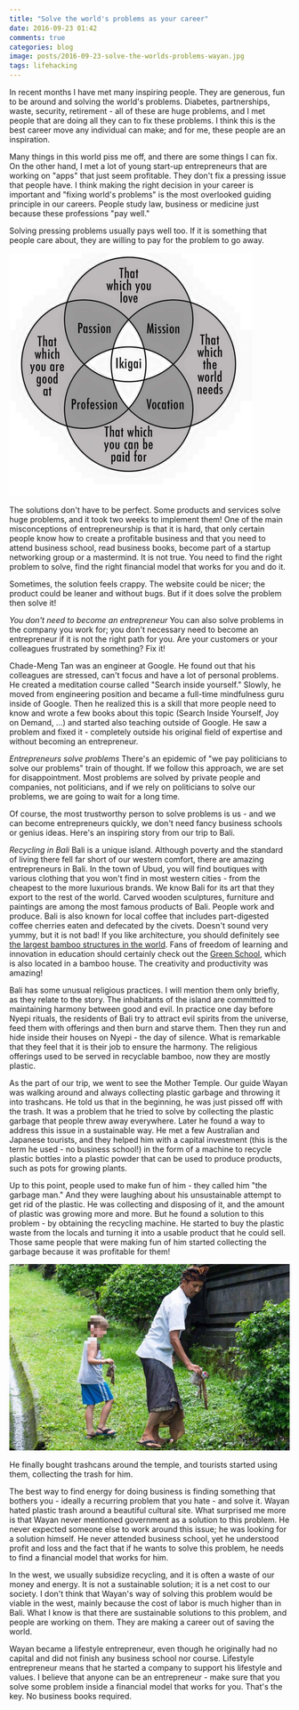 ```yaml
---
title: "Solve the world's problems as your career"
date: 2016-09-23 01:42
comments: true
categories: blog
image: posts/2016-09-23-solve-the-worlds-problems-wayan.jpg
tags: lifehacking
---
```


In recent months I have met many inspiring people. They are generous, fun to be around and solving the world's problems. Diabetes, partnerships, waste, security, retirement - all of these are huge problems, and I met people that are doing all they can to fix these problems. I think this is the best career move any individual can make; and for me, these people are an inspiration.

Many things in this world piss me off, and there are some things I can fix. On the other hand, I met a lot of young start-up entrepreneurs that are working on "apps" that just seem profitable. They don't fix a pressing issue that people have. I think making the right decision in your career is important and "fixing world's problems" is the most overlooked guiding principle in our careers. People study law, business or medicine just because these professions "pay well."

Solving pressing problems usually pays well too. If it is something that people care about, they are willing to pay for the problem to go away.

<img src="/images/posts/2016-09-23-solve-the-worlds-problems-career.png" alt="Ikigai"/>

The solutions don't have to be perfect. Some products and services solve huge problems, and it took two weeks to implement them! One of the main misconceptions of entrepreneurship is that it is hard, that only certain people know how to create a profitable business and that you need to attend business school, read business books, become part of a startup networking group or a mastermind. It is not true. You need to find the right problem to solve, find the right financial model that works for you and do it.

<!--more-->

Sometimes, the solution feels crappy. The website could be nicer; the product could be leaner and without bugs. But if it does solve the problem then solve it!

*You don't need to become an entrepreneur*
You can also solve problems in the company you work for; you don't necessary need to become an entrepreneur if it is not the right path for you. Are your customers or your colleagues frustrated by something? Fix it!

Chade-Meng Tan was an engineer at Google. He found out that his colleagues are stressed, can't focus and have a lot of personal problems. He created a meditation course called "Search inside yourself." Slowly, he moved from engineering position and became a full-time mindfulness guru inside of Google. Then he realized this is a skill that more people need to know and wrote a few books about this topic (Search Inside Yourself, Joy on Demand, ...) and started also teaching outside of Google. He saw a problem and fixed it - completely outside his original field of expertise and without becoming an entrepreneur.

*Entrepreneurs solve problems*
There's an epidemic of "we pay politicians to solve our problems" train of thought. If we follow this approach, we are set for disappointment. Most problems are solved by private people and companies, not politicians, and if we rely on politicians to solve our problems, we are going to wait for a long time.

Of course, the most trustworthy person to solve problems is us - and we can become entrepreneurs quickly, we don't need fancy business schools or genius ideas. Here's an inspiring story from our trip to Bali.

*Recycling in Bali*
Bali is a unique island. Although poverty and the standard of living there fell far short of our western comfort, there are amazing entrepreneurs in Bali. In the town of Ubud, you will find boutiques with various clothing that you won't find in most western cities - from the cheapest to the more luxurious brands. We know Bali for its art that they export to the rest of the world. Carved wooden sculptures, furniture and paintings are among the most famous products of Bali. People work and produce. Bali is also known for local coffee that includes part-digested coffee cherries eaten and defecated by the civets. Doesn't sound very yummy, but it is not bad! If you like architecture, you should definitely see [the largest bamboo structures in the world](https://www.youtube.com/watch?v=kK_UjBmHqQw). Fans of freedom of learning and innovation in education should certainly check out the [Green School](https://www.youtube.com/watch?v=HD4bpztESWw), which is also located in a bamboo house. The creativity and productivity was amazing!

Bali has some unusual religious practices. I will mention them only briefly, as they relate to the story. The inhabitants of the island are committed to maintaining harmony between good and evil. In practice one day before Nyepi rituals, the residents of Bali try to attract evil spirits from the universe, feed them with offerings and then burn and starve them. Then they run and hide inside their houses on Nyepi - the day of silence. What is remarkable that they feel that it is their job to ensure the harmony. The religious offerings used to be served in recyclable bamboo, now they are mostly plastic.

As the part of our trip, we went to see the Mother Temple. Our guide Wayan was walking around and always collecting plastic garbage and throwing it into trashcans. He told us that in the beginning, he was just pissed off with the trash. It was a problem that he tried to solve by collecting the plastic garbage that people threw away everywhere. Later he found a way to address this issue in a sustainable way. He met a few Australian and Japanese tourists, and they helped him with a capital investment (this is the term he used - no business school!) in the form of a machine to recycle plastic bottles into a plastic powder that can be used to produce products, such as pots for growing plants.

Up to this point, people used to make fun of him - they called him "the garbage man." And they were laughing about his unsustainable attempt to get rid of the plastic. He was collecting and disposing of it, and the amount of plastic was growing more and more. But he found a solution to this problem - by obtaining the recycling machine. He started to buy the plastic waste from the locals and turning it into a usable product that he could sell. Those same people that were making fun of him started collecting the garbage because it was profitable for them!

<img src="/images/posts/2016-09-23-solve-the-worlds-problems-wayan.jpg" alt="Wayan teaching a kid to collect trash"/>

He finally bought trashcans around the temple, and tourists started using them, collecting the trash for him.

The best way to find energy for doing business is finding something that bothers you - ideally a recurring problem that you hate - and solve it. Wayan hated plastic trash around a beautiful cultural site. What surprised me more is that Wayan never mentioned government as a solution to this problem. He never expected someone else to work around this issue; he was looking for a solution himself. He never attended business school, yet he understood profit and loss and the fact that if he wants to solve this problem, he needs to find a financial model that works for him.

In the west, we usually subsidize recycling, and it is often a waste of our money and energy. It is not a sustainable solution; it is a net cost to our society. I don't think that Wayan's way of solving this problem would be viable in the west, mainly because the cost of labor is much higher than in Bali. What I know is that there are sustainable solutions to this problem, and people are working on them. They are making a career out of saving the world.

Wayan became a lifestyle entrepreneur, even though he originally had no capital and did not finish any business school nor course. Lifestyle entrepreneur means that he started a company to support his lifestyle and values. I believe that anyone can be an entrepreneur - make sure that you solve some problem inside a financial model that works for you. That's the key. No business books required.
